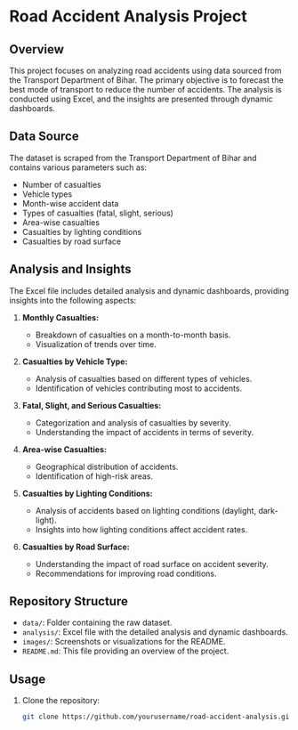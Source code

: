 
# Road Accident Analysis Project

## Overview

This project focuses on analyzing road accidents using data sourced from the Transport Department of Bihar. The primary objective is to forecast the best mode of transport to reduce the number of accidents. The analysis is conducted using Excel, and the insights are presented through dynamic dashboards.

## Data Source

The dataset is scraped from the Transport Department of Bihar and contains various parameters such as:

- Number of casualties
- Vehicle types
- Month-wise accident data
- Types of casualties (fatal, slight, serious)
- Area-wise casualties
- Casualties by lighting conditions
- Casualties by road surface

## Analysis and Insights

The Excel file includes detailed analysis and dynamic dashboards, providing insights into the following aspects:

1. **Monthly Casualties:**
   - Breakdown of casualties on a month-to-month basis.
   - Visualization of trends over time.

2. **Casualties by Vehicle Type:**
   - Analysis of casualties based on different types of vehicles.
   - Identification of vehicles contributing most to accidents.

3. **Fatal, Slight, and Serious Casualties:**
   - Categorization and analysis of casualties by severity.
   - Understanding the impact of accidents in terms of severity.

4. **Area-wise Casualties:**
   - Geographical distribution of accidents.
   - Identification of high-risk areas.

5. **Casualties by Lighting Conditions:**
   - Analysis of accidents based on lighting conditions (daylight, dark-light).
   - Insights into how lighting conditions affect accident rates.

6. **Casualties by Road Surface:**
   - Understanding the impact of road surface on accident severity.
   - Recommendations for improving road conditions.

## Repository Structure

- `data/`: Folder containing the raw dataset.
- `analysis/`: Excel file with the detailed analysis and dynamic dashboards.
- `images/`: Screenshots or visualizations for the README.
- `README.md`: This file providing an overview of the project.

## Usage

1. Clone the repository:

   ```bash
   git clone https://github.com/yourusername/road-accident-analysis.git
